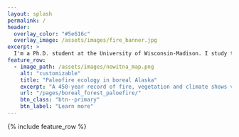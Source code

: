 ```yaml
---
layout: splash
permalink: /
header:
  overlay_color: "#5e616c"
  overlay_image: /assets/images/fire_banner.jpg
excerpt: >
  I'm a Ph.D. student at the University of Wisconsin-Madison. I study the causes and consequences of fire in temperate forests. 
feature_row:
  - image_path: /assets/images/nowitna_map.png
    alt: "customizable"
    title: "Paleofire ecology in boreal Alaska"
    excerpt: "A 450-year record of fire, vegetation and climate shows variable drivers of fire activity, and rapid 20th-century increases in burning."
    url: "/pages/boreal_forest_paloefire/"
    btn_class: "btn--primary"
    btn_label: "Learn more"    
---
```


{% include feature_row %}